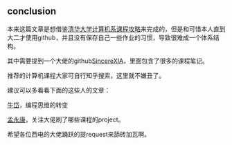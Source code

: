 ## conclusion



本来这篇文章是想借鉴[清华大学计算机系课程攻略](<https://github.com/PKUanonym/REKCARC-TSC-UHT>)来完成的，但是和可惜本人直到大二才使用github，并且没有保存自己一些作业的习惯，导致很难成一个体系结构。

其中需要提到一个大佬的github[SincereXIA](https://github.com/SincereXIA)，里面包含了很多的课程笔记。

推荐的计算机课程大家可自行知乎搜索，这里就不嫌丑了。

建议可以多看看下面的这些人的文章：

[牛岱](https://www.zhihu.com/people/niu-dai-68-44)，编程思维的转变

[孟永康](https://www.zhihu.com/people/meng-yong-kang)，关注大佬刷了哪些课程的project。

希望各位西电的大佬踊跃的提request来舔砖加瓦啊。